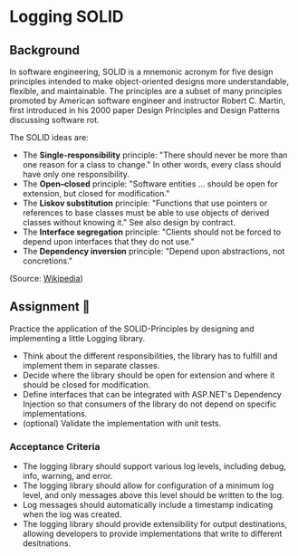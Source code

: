 ﻿# Logging SOLID

## Background

In software engineering, SOLID is a mnemonic acronym for five design principles
intended to make object-oriented designs more understandable, flexible, and
maintainable. The principles are a subset of many principles promoted by
American software engineer and instructor Robert C. Martin, first
introduced in his 2000 paper Design Principles and Design Patterns discussing
software rot.

The SOLID ideas are:

- The **Single-responsibility** principle: "There should never be more
  than one reason for a class to change." In other words, every class should
  have only one responsibility.
- The **Open–closed** principle: "Software entities ... should be open for
  extension, but closed for modification."
- The **Liskov substitution** principle: "Functions that use pointers or
  references to base classes must be able to use objects of derived classes
  without knowing it." See also design by contract.
- The **Interface segregation** principle: "Clients should not be forced to
  depend upon interfaces that they do not use."
- The **Dependency inversion** principle: "Depend upon abstractions, not
  concretions."

(Source: [Wikipedia](https://en.wikipedia.org/wiki/SOLID))

## Assignment 🎯

Practice the application of the SOLID-Principles by designing and implementing a
little Logging library.

- Think about the different responsibilities, the library has to fulfill and
  implement them in separate classes.
- Decide where the library should be open for extension and where it should be
  closed for modification.
- Define interfaces that can be integrated with ASP.NET's Dependency 
  Injection so that consumers of the library do not depend on specific 
  implementations.
- (optional) Validate the implementation with unit tests.

### Acceptance Criteria

- The logging library should support various log levels, including debug, info,
  warning, and error.
- The logging library should allow for configuration of a minimum log level, and
  only messages above this level should be written to the log.
- Log messages should automatically include a timestamp indicating when the log
  was created.
- The logging library should provide extensibility for output destinations,
  allowing developers to provide implementations that write to different
  desitnations.

##   
